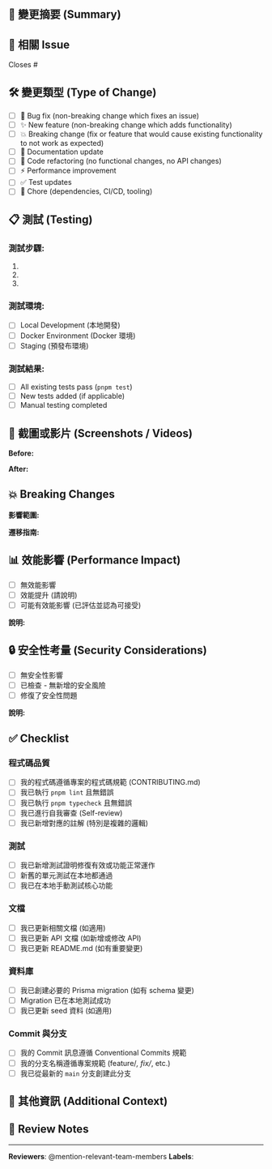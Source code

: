 ## 📝 變更摘要 (Summary)
<!-- 簡要描述這個 PR 做了什麼 (3-5 句話) -->



## 🎯 相關 Issue
<!-- 關聯的 Issue, 使用 Closes #123, Fixes #456, Refs #789 -->
Closes #

## 🛠️ 變更類型 (Type of Change)
<!-- 請勾選適用的項目 -->

- [ ] 🐛 Bug fix (non-breaking change which fixes an issue)
- [ ] ✨ New feature (non-breaking change which adds functionality)
- [ ] 💥 Breaking change (fix or feature that would cause existing functionality to not work as expected)
- [ ] 📝 Documentation update
- [ ] 🎨 Code refactoring (no functional changes, no API changes)
- [ ] ⚡ Performance improvement
- [ ] ✅ Test updates
- [ ] 🔧 Chore (dependencies, CI/CD, tooling)

## 📋 測試 (Testing)
<!-- 描述你如何測試這些變更, 包括測試步驟和結果 -->

### 測試步驟:
1.
2.
3.

### 測試環境:
- [ ] Local Development (本地開發)
- [ ] Docker Environment (Docker 環境)
- [ ] Staging (預發布環境)

### 測試結果:
- [ ] All existing tests pass (`pnpm test`)
- [ ] New tests added (if applicable)
- [ ] Manual testing completed

## 📸 截圖或影片 (Screenshots / Videos)
<!-- 如有 UI 變更, 請附上截圖或錄製操作影片 -->

**Before:**


**After:**


## 💥 Breaking Changes
<!-- 如果這是一個 Breaking Change, 請詳細說明影響範圍和遷移指南 -->

**影響範圍:**


**遷移指南:**


## 📊 效能影響 (Performance Impact)
<!-- 如有效能相關的變更, 請說明 -->

- [ ] 無效能影響
- [ ] 效能提升 (請說明)
- [ ] 可能有效能影響 (已評估並認為可接受)

**說明:**


## 🔒 安全性考量 (Security Considerations)
<!-- 如有安全性相關的變更, 請說明 -->

- [ ] 無安全性影響
- [ ] 已檢查 - 無新增的安全風險
- [ ] 修復了安全性問題

**說明:**


## ✅ Checklist
<!-- 請確認以下所有項目都已完成 -->

### 程式碼品質
- [ ] 我的程式碼遵循專案的程式碼規範 (CONTRIBUTING.md)
- [ ] 我已執行 `pnpm lint` 且無錯誤
- [ ] 我已執行 `pnpm typecheck` 且無錯誤
- [ ] 我已進行自我審查 (Self-review)
- [ ] 我已新增對應的註解 (特別是複雜的邏輯)

### 測試
- [ ] 我已新增測試證明修復有效或功能正常運作
- [ ] 新舊的單元測試在本地都通過
- [ ] 我已在本地手動測試核心功能

### 文檔
- [ ] 我已更新相關文檔 (如適用)
- [ ] 我已更新 API 文檔 (如新增或修改 API)
- [ ] 我已更新 README.md (如有重要變更)

### 資料庫
- [ ] 我已創建必要的 Prisma migration (如有 schema 變更)
- [ ] Migration 已在本地測試成功
- [ ] 我已更新 seed 資料 (如適用)

### Commit 與分支
- [ ] 我的 Commit 訊息遵循 Conventional Commits 規範
- [ ] 我的分支名稱遵循專案規範 (feature/*, fix/*, etc.)
- [ ] 我已從最新的 `main` 分支創建此分支

## 🔗 其他資訊 (Additional Context)
<!-- 任何其他相關資訊, 例如: -->
<!-- - 設計決策的考量 -->
<!-- - 替代方案的評估 -->
<!-- - 已知的限制或待辦事項 -->
<!-- - 相關的 PR 或文檔連結 -->


## 📝 Review Notes
<!-- 給 Reviewer 的提示: 特別需要關注的部分或建議的審查順序 -->


---

**Reviewers**: @mention-relevant-team-members
**Labels**: <!-- 建議的標籤, 例如: enhancement, bug, documentation -->
